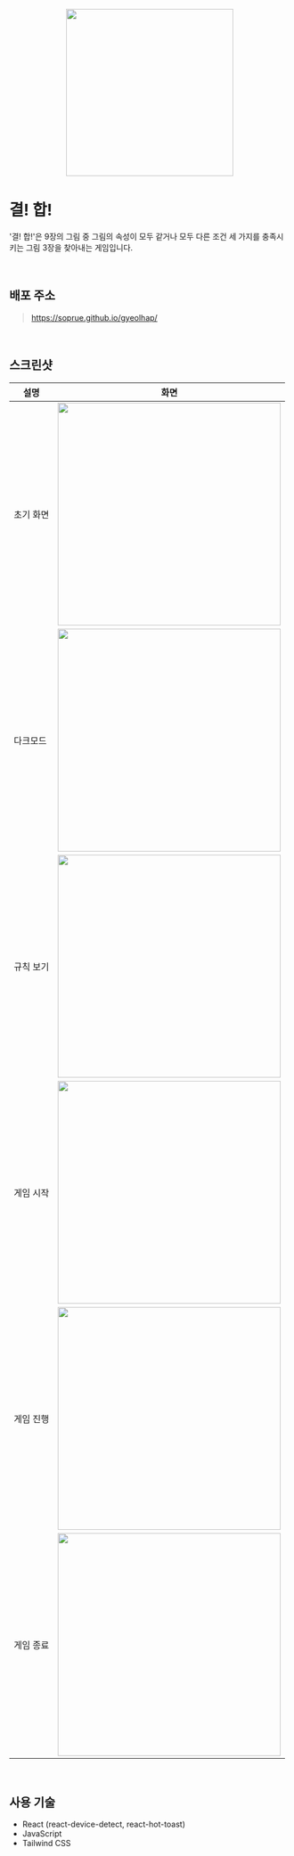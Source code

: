 <p align="center">
    <img src="public/images/logo-512.png" width="300"/>
</p>

# 결! 합!

'결! 합!'은 9장의 그림 중 그림의 속성이 모두 같거나 모두 다른 조건 세 가지를 충족시키는 그림 3장을 찾아내는 게임입니다.

<br>

## 배포 주소

> https://soprue.github.io/gyeolhap/

<br>

## 스크린샷

| 설명      | 화면                                                    |
| --------- | ------------------------------------------------------- |
| 초기 화면 | <img src="screenshots/main.png" width="400"/>           |
| 다크모드  | <img src="screenshots/main-dark.png" width="400"/>      |
| 규칙 보기 | <img src="screenshots/rule.png" width="400"/>           |
| 게임 시작 | <img src="screenshots/game.png" width="400"/>           |
| 게임 진행 | <img src="screenshots/game-toast-hap.png" width="400"/> |
| 게임 종료 | <img src="screenshots/game-over.png" width="400"/>      |

<br>

## 사용 기술

-   React (react-device-detect, react-hot-toast)
-   JavaScript
-   Tailwind CSS
